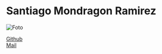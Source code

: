 # Santiago Mondragon Ramirez

![Foto](https://media.discordapp.net/attachments/948289759120351302/1029400369522028714/unknown.png?width=385&height=513)

[Github](https://github.com/SantiDEV2)
<br>
[Mail](cdmx2162@amerike.edu.mx)